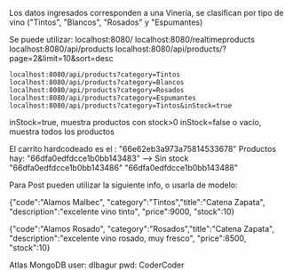 Los datos ingresados corresponden a una Vinería, se clasifican por tipo de vino ("Tintos", "Blancos", "Rosados" y "Espumantes)

Se puede utilizar:
    localhost:8080/
    localhost:8080/realtimeproducts
    localhost:8080/api/products
    localhost:8080/api/products/?page=2&limit=10&sort=desc

    localhost:8080/api/products?category=Tintos
    localhost:8080/api/products?category=Blancos
    localhost:8080/api/products?category=Rosados
    localhost:8080/api/products?category=Espumantes
    localhost:8080/api/products?category=Tintos&inStock=true

inStock=true, muestra productos con stock>0
inStock=false o vacío, muestra todos los productos


El carrito hardcodeado es el : "66e62eb3a973a75814533678"
Productos hay:
"66dfa0edfdcce1b0bb143483" --> Sin stock
"66dfa0edfdcce1b0bb143486"
"66dfa0edfdcce1b0bb143488"

Para Post pueden utilizar la siguiente info, o usarla de modelo:

{"code":"Alamos Malbec", "category":"Tintos","title":"Catena Zapata", "description":"excelente vino tinto", "price":9000, "stock":10}

{"code":"Alamos Rosado", "category":"Rosados","title":"Catena Zapata", "description":"excelente vino rosado, muy fresco", "price":8500, "stock":10}


Atlas MongoDB
user: dlbagur
pwd: CoderCoder
